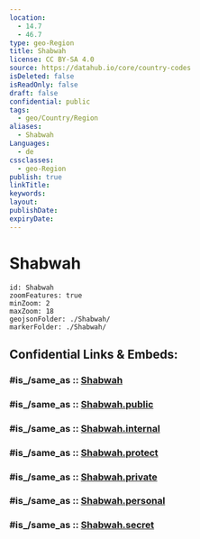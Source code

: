 ```yaml
---
location:
  - 14.7
  - 46.7
type: geo-Region
title: Shabwah
license: CC BY-SA 4.0
source: https://datahub.io/core/country-codes
isDeleted: false
isReadOnly: false
draft: false
confidential: public
tags:
  - geo/Country/Region
aliases:
  - Shabwah
Languages:
  - de
cssclasses:
  - geo-Region
publish: true
linkTitle:
keywords:
layout:
publishDate:
expiryDate:
---
```


# Shabwah

```leaflet
id: Shabwah
zoomFeatures: true 
minZoom: 2 
maxZoom: 18
geojsonFolder: ./Shabwah/
markerFolder: ./Shabwah/
```


## Confidential Links & Embeds: 

### #is_/same_as :: [Shabwah](/_Standards/Earth/Continent/Asia/Asia~West/Yemen~Republic/governorates~Yemen/Shabwah.md) 

### #is_/same_as :: [Shabwah.public](/_public/Earth/Continent/Asia/Asia~West/Yemen~Republic/governorates~Yemen/Shabwah.public.md) 

### #is_/same_as :: [Shabwah.internal](/_internal/Earth/Continent/Asia/Asia~West/Yemen~Republic/governorates~Yemen/Shabwah.internal.md) 

### #is_/same_as :: [Shabwah.protect](/_protect/Earth/Continent/Asia/Asia~West/Yemen~Republic/governorates~Yemen/Shabwah.protect.md) 

### #is_/same_as :: [Shabwah.private](/_private/Earth/Continent/Asia/Asia~West/Yemen~Republic/governorates~Yemen/Shabwah.private.md) 

### #is_/same_as :: [Shabwah.personal](/_personal/Earth/Continent/Asia/Asia~West/Yemen~Republic/governorates~Yemen/Shabwah.personal.md) 

### #is_/same_as :: [Shabwah.secret](/_secret/Earth/Continent/Asia/Asia~West/Yemen~Republic/governorates~Yemen/Shabwah.secret.md)

